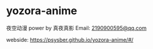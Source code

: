 # yozora-anime
夜空动漫 power by 真夜真影 Email: 2190900595@qq.com

webside:
https://psysber.github.io/yozora-anime/#/

